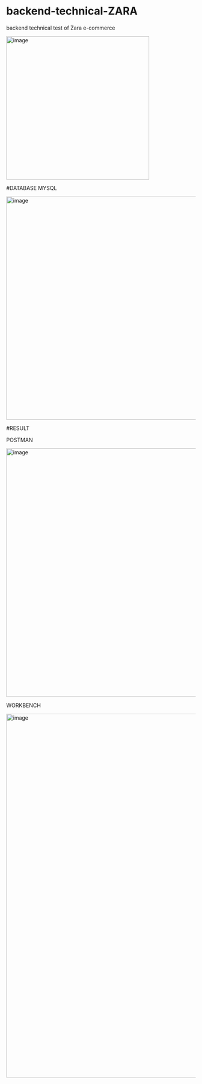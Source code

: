 # backend-technical-ZARA
backend technical test of Zara e-commerce


<img width="380" alt="image" src="https://user-images.githubusercontent.com/116891108/236870073-c1bec28c-7f65-4742-a61a-4d93b31d99c1.png">

#DATABASE MYSQL 

<img width="592" alt="image" src="https://user-images.githubusercontent.com/116891108/236872762-0b8daccc-190d-450d-bc23-ff1a23b819d0.png">



#RESULT

POSTMAN

<img width="659" alt="image" src="https://user-images.githubusercontent.com/116891108/236870655-a34ab246-ed6e-41df-bbfb-789ba2407d96.png">

WORKBENCH

<img width="965" alt="image" src="https://user-images.githubusercontent.com/116891108/236870946-68460f09-52d8-4251-aa14-704c8ef31013.png">
